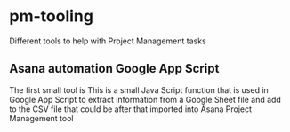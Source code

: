 # pm-tooling
Different tools to help with Project Management tasks
## Asana automation Google App Script
The first small tool is  This is a small Java Script function that is used in Google App Script to extract information from a Google Sheet file and add to the CSV file that 
could be after that imported into Asana Project Management tool
